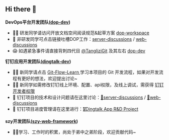 ## Hi there 👋

**DevOps平台开发团队([dop-dev](https://github.com/orgs/nju-softeng/teams/dop-dev))**  
+ 🙋‍♀️ 研发同学请访问开放文档空间阅读规范&起草方案 [dop-workspace](https://q5ci6smhhm.feishu.cn/drive/folder/fldcnQwKSXZcw69dvuJSXEreNOh)
+ 🤬 非研发同学可点击链接吐槽DOP工作：[server-discussions](https://github.com/nju-softeng/dop-server/discussions) / [web-discussions](https://github.com/nju-softeng/dop-web/discussions)
+ 😱 如遇紧急事件请直接背刺四代目 [@TangliziGit](https://github.com/TangliziGit) 及其左右 [dop-dev](https://github.com/orgs/nju-softeng/teams/dop-dev)

**钉钉应用开发团队([dingtalk-dev](https://github.com/orgs/nju-softeng/teams/dingtalk-dev))**  
+ 🙋‍♀️ 新同学请点击 [ Git-Flow-Learn ](https://github.com/nju-softeng/git-flow-learn) 学习本项目的 Git 开发流程，如果对开发流程有更好的想法，欢迎提出讨论~  
+ 👩‍💻 新同学如需修改钉钉线上环境、配置、api权限，及线上调试，需获得 [钉钉开发者权限](https://github.com/nju-softeng/dingtalk-app-server/discussions/91)  
+ 🌈 钉钉项目的技术和设计问题请在这里讨论：[🎈server-discussions](https://github.com/nju-softeng/dingtalk-app-server/discussions) / [🎫web-discussions](https://github.com/nju-softeng/dingtalk-app-web/discussions)  
+ 🎈 钉钉项目进度管理请在这里进行：[🎖️Dingtalk App R&D Project](https://github.com/orgs/nju-softeng/projects/1)  

**szy开发团队([szy-web-framework](https://github.com/nju-softeng/szy-web-framework))**
+ 🙋‍♀️学习、工作时的积累，尚处于弟中之弟阶段，欢迎贡献代码~

